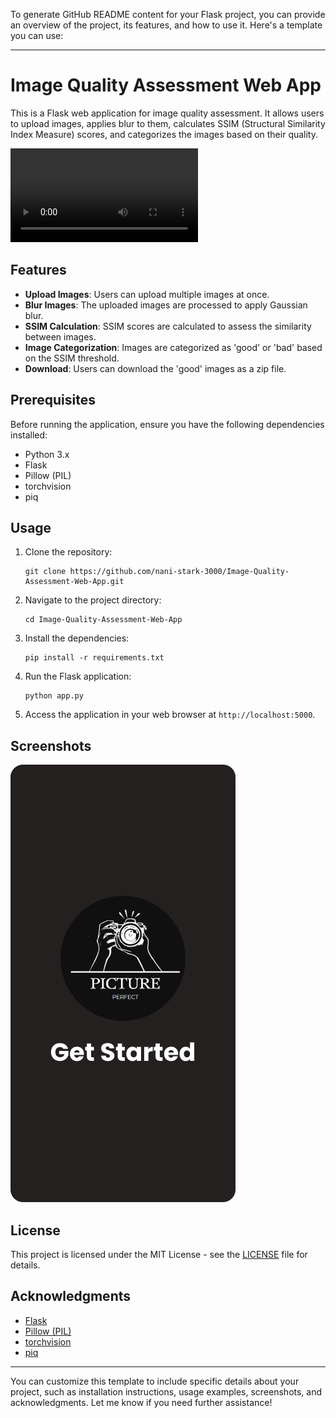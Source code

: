 To generate GitHub README content for your Flask project, you can provide an overview of the project, its features, and how to use it. Here's a template you can use:

---

# Image Quality Assessment Web App

This is a Flask web application for image quality assessment. It allows users to upload images, applies blur to them, calculates SSIM (Structural Similarity Index Measure) scores, and categorizes the images based on their quality.

![Demo Video](https://github.com/nani-stark-3000/Picture-Perfect/blob/1bdd395f24360440139be3e984d7888bb3250f87/Project%20Video.mp4)

## Features

- **Upload Images**: Users can upload multiple images at once.
- **Blur Images**: The uploaded images are processed to apply Gaussian blur.
- **SSIM Calculation**: SSIM scores are calculated to assess the similarity between images.
- **Image Categorization**: Images are categorized as 'good' or 'bad' based on the SSIM threshold.
- **Download**: Users can download the 'good' images as a zip file.

## Prerequisites

Before running the application, ensure you have the following dependencies installed:

- Python 3.x
- Flask
- Pillow (PIL)
- torchvision
- piq

## Usage

1. Clone the repository:

   ```
   git clone https://github.com/nani-stark-3000/Image-Quality-Assessment-Web-App.git
   ```

2. Navigate to the project directory:

   ```
   cd Image-Quality-Assessment-Web-App
   ```

3. Install the dependencies:

   ```
   pip install -r requirements.txt
   ```

4. Run the Flask application:

   ```
   python app.py
   ```

5. Access the application in your web browser at `http://localhost:5000`.

## Screenshots


![Home Page](https://github.com/nani-stark-3000/Picture-Perfect/blob/267cf4b7cec50f1a3862f6217d610d1a8c6dd251/Launch.png)


## License

This project is licensed under the MIT License - see the [LICENSE](LICENSE) file for details.

## Acknowledgments

- [Flask](https://flask.palletsprojects.com/)
- [Pillow (PIL)](https://python-pillow.org/)
- [torchvision](https://pytorch.org/vision/stable/index.html)
- [piq](https://github.com/photosynthesis-team/piq)

---

You can customize this template to include specific details about your project, such as installation instructions, usage examples, screenshots, and acknowledgments. Let me know if you need further assistance!
